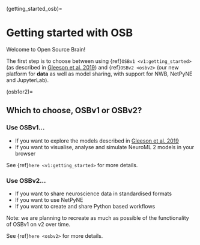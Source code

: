 (getting_started_osb)=
# Getting started with OSB

Welcome to Open Source Brain!

The first step is to choose between using {ref}`OSBv1 <v1:getting_started>` (as described in [Gleeson et al. 2019](https://www.cell.com/neuron/fulltext/S0896-6273(19)30444-1)) and {ref}`OSBv2 <osbv2>` (our new platform for **data** as well as model sharing, with support for NWB, NetPyNE and JupyterLab).

(osb1or2)=
## Which to choose, OSBv1 or OSBv2?

### Use OSBv1...

- If you want to explore the models described in [Gleeson et al. 2019](https://www.cell.com/neuron/fulltext/S0896-6273(19)30444-1)
- If you want to visualise, analyse and simulate NeuroML 2 models in your browser

See {ref}`here <v1:getting_started>` for more details.

### Use OSBv2...

- If you want to share neuroscience data in standardised formats
- If you want to use NetPyNE
- If you want to create and share Python based workflows

Note: we are planning to recreate as much as possible of the functionality of OSBv1 on v2 over time.

See {ref}`here <osbv2>` for more details.
